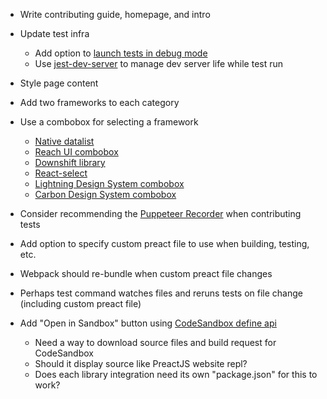 * Write contributing guide, homepage, and intro
* Update test infra
	* Add option to [launch tests in debug mode](https://github.com/smooth-code/jest-puppeteer/tree/master/packages/jest-environment-puppeteer#jest-puppeteerconfigjs)
	* Use [jest-dev-server](https://github.com/smooth-code/jest-puppeteer/tree/master/packages/jest-dev-server) to manage dev server life while test run
* Style page content
* Add two frameworks to each category

* Use a combobox for selecting a framework
	* [Native datalist](https://caniuse.com/#feat=datalist)
	* [Reach UI combobox](https://ui.reach.tech/combobox/)
	* [Downshift library](https://downshift.netlify.com/)
	* [React-select](https://react-select.com/)
	* [Lightning Design System combobox](https://www.lightningdesignsystem.com/components/combobox/)
	* [Carbon Design System combobox](https://www.carbondesignsystem.com/components/dropdown/code/)
* Consider recommending the [Puppeteer Recorder](https://chrome.google.com/webstore/detail/puppeteer-recorder/djeegiggegleadkkbgopoonhjimgehda) when contributing tests


* Add option to specify custom preact file to use when building, testing, etc.
* Webpack should re-bundle when custom preact file changes 
* Perhaps test command watches files and reruns tests on file change (including custom preact file)


* Add "Open in Sandbox" button using [CodeSandbox define api](https://codesandbox.io/docs/importing#define-api)
	* Need a way to download source files and build request for CodeSandbox
	* Should it display source like PreactJS website repl?
	* Does each library integration need its own "package.json" for this to work?
